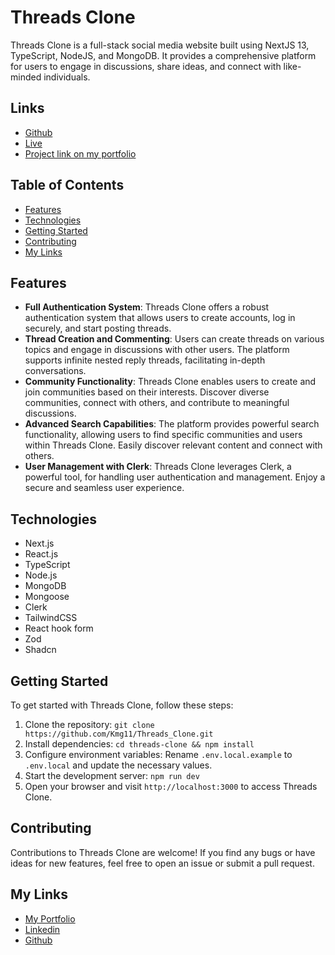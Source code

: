 # Threads Clone

Threads Clone is a full-stack social media website built using NextJS 13, TypeScript, NodeJS, and MongoDB. It provides a comprehensive platform for users to engage in discussions, share ideas, and connect with like-minded individuals.

## Links

- [Github](https://github.com/Kmg11/Threads_Clone "Github Repo")
- [Live](https://threads-clone-drab.vercel.app/ "Live Preview on Vercel")
- [Project link on my portfolio](https://kmg11.github.io/My_Official_Portfolio/project/template/threads-clone "Project on my portfolio")

## Table of Contents

- [Features](#features)
- [Technologies](#technologies)
- [Getting Started](#getting-started)
- [Contributing](#contributing)
- [My Links](#my-links)

## Features

- **Full Authentication System**: Threads Clone offers a robust authentication system that allows users to create accounts, log in securely, and start posting threads.
- **Thread Creation and Commenting**: Users can create threads on various topics and engage in discussions with other users. The platform supports infinite nested reply threads, facilitating in-depth conversations.
- **Community Functionality**: Threads Clone enables users to create and join communities based on their interests. Discover diverse communities, connect with others, and contribute to meaningful discussions.
- **Advanced Search Capabilities**: The platform provides powerful search functionality, allowing users to find specific communities and users within Threads Clone. Easily discover relevant content and connect with others.
- **User Management with Clerk**: Threads Clone leverages Clerk, a powerful tool, for handling user authentication and management. Enjoy a secure and seamless user experience.

## Technologies

- Next.js
- React.js
- TypeScript
- Node.js
- MongoDB
- Mongoose
- Clerk
- TailwindCSS
- React hook form
- Zod
- Shadcn

## Getting Started

To get started with Threads Clone, follow these steps:

1. Clone the repository: `git clone https://github.com/Kmg11/Threads_Clone.git`
2. Install dependencies: `cd threads-clone && npm install`
3. Configure environment variables: Rename `.env.local.example` to `.env.local` and update the necessary values.
4. Start the development server: `npm run dev`
5. Open your browser and visit `http://localhost:3000` to access Threads Clone.

## Contributing

Contributions to Threads Clone are welcome! If you find any bugs or have ideas for new features, feel free to open an issue or submit a pull request.

## My Links

- [My Portfolio](https://kmg11.github.io/My_Official_Portfolio/)
- [Linkedin](https://www.linkedin.com/in/kirolos-mahfouz/)
- [Github](https://github.com/Kmg11)
